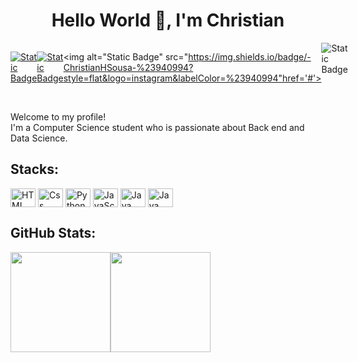 <h1 align="center">Hello World 👋, I'm Christian</h1>
<div style="display:flex">

[![Static Badge](https://img.shields.io/badge/-Christian%20Henrique-%230E76A8?style=flat&logo=linkedIn&labelColor=%230E76A8&link=https%3A%2F%2Fwww.linkedin.com%2Fin%2Fchristian-henrique-866762208%2F)](https://www.linkedin.com/in/christian-henrique-866762208/)

[![Static Badge](https://img.shields.io/badge/-ChrisHSouza-%23EA4335?style=flat&logo=gmail&logoColor=%23ffffff&link=https%3A%2F%2Fwww.linkedin.com%2Fin%2Fchristian-henrique-866762208%2F)](https://www.linkedin.com/in/christian-henrique-866762208/)

<img alt="Static Badge" src="https://img.shields.io/badge/-ChristianHSousa-%23940994?style=flat&logo=instagram&labelColor=%23940994"href='#'>

<img alt="Static Badge" src="https://img.shields.io/badge/-ChrisHSouza-%23EA4335?style=flat&logo=gmail&logoColor=%23ffffff">
</div>
<br>

Welcome to my profile! \
I'm a Computer Science student who is passionate about Back end and Data Science.
<img height="12px" src="https://github.com/pierrelapalu/icones-bandeiras-br-uf/blob/master/dist/rounded/png-200/01-brasil-rounded.png?raw=true">


## Stacks:
<div>

  <img align="center" alt="HTML" width="40" height="30" src="https://cdn.jsdelivr.net/gh/devicons/devicon/icons/html5/html5-original.svg" />
  <img align="center" alt="Css" width="40" height="30" src="https://cdn.jsdelivr.net/gh/devicons/devicon/icons/css3/css3-original.svg" />
  <img align="center" alt="Python" width="40" height="30" src="https://cdn.jsdelivr.net/gh/devicons/devicon/icons/python/python-original.svg"/>
  <img align="center" alt="JavaScript" width="40" height="30" src="https://cdn.jsdelivr.net/gh/devicons/devicon/icons/javascript/javascript-original.svg"/>
   <img align="center" alt="Java" width="40" height="30" src="https://cdn.jsdelivr.net/gh/devicons/devicon/icons/java/java-original.svg"/>
   <img align="center" alt="Java Spring Boot" width="40" height="30" src="https://cdn.jsdelivr.net/gh/devicons/devicon/icons/spring/spring-original.svg"/>
  
</div>

## GitHub Stats:
<div style="display: flex">
  <img height="160em" src="https://github-readme-stats.vercel.app/api?username=ChristianHSousa&show_icons=true&theme=dark"/>
  <img height="160em" src="https://github-readme-stats.vercel.app/api/top-langs/?username=ChristianHSousa&layout=compact&langs_count=16&theme=dark"/>
</div> 


